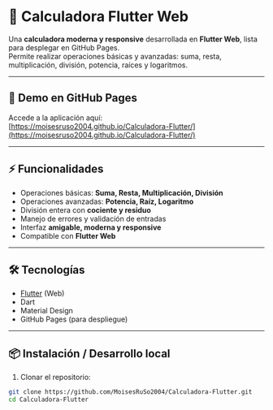 # 🧮 Calculadora Flutter Web

Una **calculadora moderna y responsive** desarrollada en **Flutter Web**, lista para desplegar en GitHub Pages.  
Permite realizar operaciones básicas y avanzadas: suma, resta, multiplicación, división, potencia, raíces y logaritmos.

---

## 🚀 Demo en GitHub Pages

Accede a la aplicación aquí:  
[https://moisesruso2004.github.io/Calculadora-Flutter/](https://moisesruso2004.github.io/Calculadora-Flutter/)

---

## ⚡ Funcionalidades

- Operaciones básicas: **Suma, Resta, Multiplicación, División**
- Operaciones avanzadas: **Potencia, Raíz, Logaritmo**
- División entera con **cociente y residuo**
- Manejo de errores y validación de entradas
- Interfaz **amigable, moderna y responsive**
- Compatible con **Flutter Web**

---

## 🛠️ Tecnologías

- [Flutter](https://flutter.dev/) (Web)
- Dart
- Material Design
- GitHub Pages (para despliegue)

---

## 📦 Instalación / Desarrollo local

1. Clonar el repositorio:

```bash
git clone https://github.com/MoisesRuSo2004/Calculadora-Flutter.git
cd Calculadora-Flutter
```
